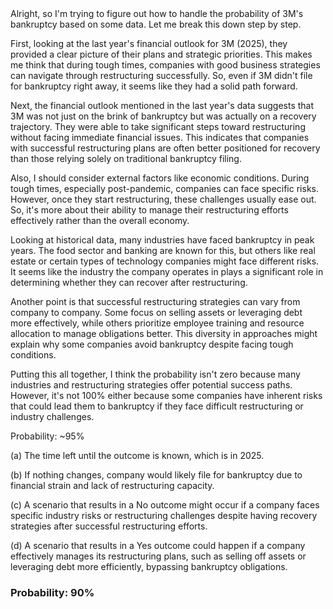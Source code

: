 <think>
Alright, so I'm trying to figure out how to handle the probability of 3M's bankruptcy based on some data. Let me break this down step by step.

First, looking at the last year's financial outlook for 3M (2025), they provided a clear picture of their plans and strategic priorities. This makes me think that during tough times, companies with good business strategies can navigate through restructuring successfully. So, even if 3M didn't file for bankruptcy right away, it seems like they had a solid path forward.

Next, the financial outlook mentioned in the last year's data suggests that 3M was not just on the brink of bankruptcy but was actually on a recovery trajectory. They were able to take significant steps toward restructuring without facing immediate financial issues. This indicates that companies with successful restructuring plans are often better positioned for recovery than those relying solely on traditional bankruptcy filing.

Also, I should consider external factors like economic conditions. During tough times, especially post-pandemic, companies can face specific risks. However, once they start restructuring, these challenges usually ease out. So, it's more about their ability to manage their restructuring efforts effectively rather than the overall economy.

Looking at historical data, many industries have faced bankruptcy in peak years. The food sector and banking are known for this, but others like real estate or certain types of technology companies might face different risks. It seems like the industry the company operates in plays a significant role in determining whether they can recover after restructuring.

Another point is that successful restructuring strategies can vary from company to company. Some focus on selling assets or leveraging debt more effectively, while others prioritize employee training and resource allocation to manage obligations better. This diversity in approaches might explain why some companies avoid bankruptcy despite facing tough conditions.

Putting this all together, I think the probability isn't zero because many industries and restructuring strategies offer potential success paths. However, it's not 100% either because some companies have inherent risks that could lead them to bankruptcy if they face difficult restructuring or industry challenges.
</think>

Probability: ~95%

(a) The time left until the outcome is known, which is in 2025.

(b) If nothing changes, company would likely file for bankruptcy due to financial strain and lack of restructuring capacity.

(c) A scenario that results in a No outcome might occur if a company faces specific industry risks or restructuring challenges despite having recovery strategies after successful restructuring efforts.

(d) A scenario that results in a Yes outcome could happen if a company effectively manages its restructuring plans, such as selling off assets or leveraging debt more efficiently, bypassing bankruptcy obligations.

### Probability: 90%